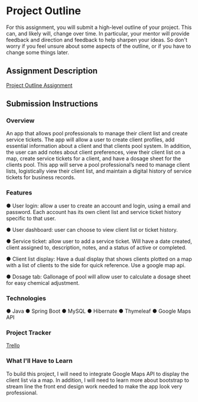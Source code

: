# Project Outline
For this assignment, you will submit a high-level outline of your project. This can, and likely will, change over time. In particular, your mentor will provide feedback and direction and feedback to help sharpen your ideas. So don't worry if you feel unsure about some aspects of the outline, or if you have to change some things later.

## Assignment Description
[Project Outline Assignment](https://education.launchcode.org/liftoff/assignments/project-outline/)

## Submission Instructions

### Overview

An app that allows pool professionals to manage their client list and create service tickets. The app will allow a user to create client profiles, add essential information about a client and that clients pool system. In addition, the user can add notes about client preferences, view their client list on a map, create service tickets for a client, and have a dosage sheet for the clients pool. This app will serve a pool professional’s need to manage client lists, logistically view their client list, and maintain a digital history of service tickets for business records. 
 
### Features

● User login: allow a user to create an account and login, using a email and password. Each account has its own client list and service ticket history specific to that user.

● User dashboard: user can choose to view client list or ticket history.

● Service ticket: allow user to add a service ticket. Will have a date created, client assigned to, description, notes, and a status of active or completed.  

● Client list display: Have a dual display that shows clients plotted on a map with a list of clients to the side for quick reference. Use a google map api. 

● Dosage tab: Gallonage of pool will allow user to calculate a dosage sheet for easy chemical adjustment. 


### Technologies

● Java
● Spring Boot
● MySQL
● Hibernate
● Thymeleaf
● Google Maps API

### Project Tracker

[Trello](https://trello.com/b/eLAkIGgR/capstone-project)

### What I'll Have to Learn
To build this project, I will need to integrate Google Maps API to display the client list via a map. In addition, I will need to learn more about bootstrap to stream line the front end design work needed to make the app look very professional.   
